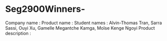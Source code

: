 # Seg2900Winners-

Company name :
Product name :
Student names : Alvin-Thomas Tran, Sarra Sassi, Ouyi Xu, Gamelle Megantche Kamga, Moïse Kenge Ngoyi
Product description : 

